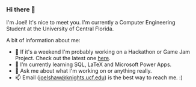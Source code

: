 ### Hi there 👋

I'm Joel! It's nice to meet you. I'm currently a Computer Engineering Student at the University of Central Florida.

A bit of information about me:
- 🔭 If it's a weekend I'm probably working on a Hackathon or Game Jam Project. Check out the latest one [here](https://github.com/JoelShaw0/Discussit).
- 🌱 I’m currently learning SQL, LaTeX and Microsoft Power Apps.
- 💬 Ask me about what I'm working on or anything really.
- 📫 Email (joelshaw@knights.ucf.edu) is the best way to reach me. :)
<!--
**JoelShaw0/JoelShaw0** is a ✨ _special_ ✨ repository because its `README.md` (this file) appears on your GitHub profile.

Here are some ideas to get you started:

- 🔭 I’m currently working on ...
- 🌱 I’m currently learning ...
- 👯 I’m looking to collaborate on ...
- 🤔 I’m looking for help with ...
- 💬 Ask me about ...
- 📫 How to reach me: ...
- ⚡ Fun fact: ...
-->
